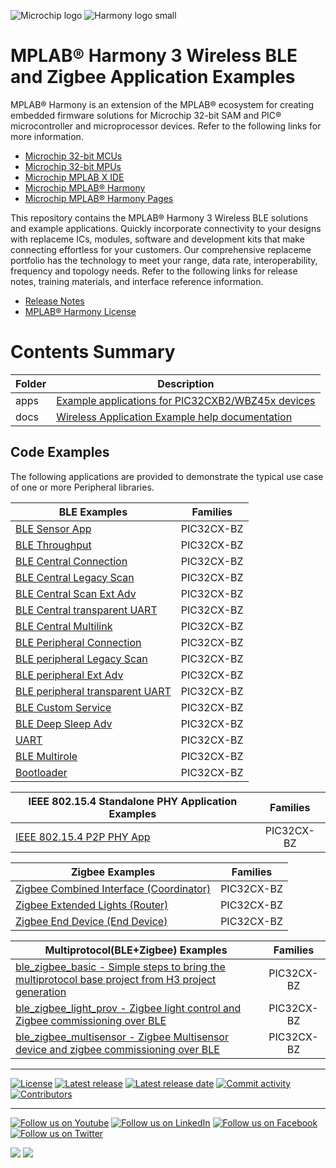 ﻿![Microchip logo](https://raw.githubusercontent.com/wiki/Microchip-MPLAB-Harmony/Microchip-MPLAB-Harmony.github.io/images/microchip_logo.png)
![Harmony logo small](https://raw.githubusercontent.com/wiki/Microchip-MPLAB-Harmony/Microchip-MPLAB-Harmony.github.io/images/microchip_mplab_harmony_logo_small.png)
# MPLAB® Harmony  3 Wireless BLE and Zigbee Application Examples

MPLAB® Harmony  is an extension of the MPLAB® ecosystem for creating
embedded firmware solutions for Microchip 32-bit SAM and PIC® microcontroller
and microprocessor devices.  Refer to the following links for more information.

- [Microchip 32-bit MCUs](https://www.microchip.com/design-centers/32-bit)
- [Microchip 32-bit MPUs](https://www.microchip.com/design-centers/32-bit-mpus)
- [Microchip MPLAB X IDE](https://www.microchip.com/mplab/mplab-x-ide)
- [Microchip MPLAB® Harmony](https://www.microchip.com/mplab/mplab-harmony)
- [Microchip MPLAB® Harmony Pages](https://microchip-mplab-harmony.github.io/)

This repository contains the MPLAB® Harmony 3 Wireless BLE solutions and example applications. Quickly incorporate connectivity to your designs with replaceme ICs, modules, software and development kits that make connecting effortless for your customers. Our comprehensive replaceme portfolio has the technology to meet your range, data rate, interoperability, frequency and topology needs. Refer to the following links for release notes, training materials, and interface reference information.

- [Release Notes](./release_notes.md)
- [MPLAB® Harmony License](mplab_harmony_license.md)


# Contents Summary

| Folder     | Description                                               |
| ---        | ---                                                       |
| apps       | [Example applications for PIC32CXB2/WBZ45x devices](./apps/readme.md)         |
| docs       | [Wireless Application Example help documentation](https://onlinedocs.microchip.com/pr/GUID-A5330D3A-9F51-4A26-B71D-8503A493DF9C-en-US-2/index.html?GUID-7663617B-0DD1-45FA-86B5-EB0778A5A424)                       |


## Code Examples

The following applications are provided to demonstrate the typical use case of one or more Peripheral libraries.

| BLE Examples | Families |
| --- | :---: |
| [BLE Sensor App](apps/ble/advanced_applications/ble_sensor/readme.md) | PIC32CX-BZ |
| [BLE Throughput](apps/ble/advanced_applications/ble_throughput/readme.md) | PIC32CX-BZ |
| [BLE Central Connection](apps/ble/building_blocks/central/central_conn/readme.md) | PIC32CX-BZ |
| [BLE Central Legacy Scan](apps/ble/building_blocks/central/legacy_scan/readme.md) | PIC32CX-BZ |
| [BLE Central Scan Ext Adv](apps/ble/building_blocks/central/scan_ext_adv/readme.md) | PIC32CX-BZ |
| [BLE Central transparent UART](apps/ble/building_blocks/central/profiles_services/central_trp_uart/readme.md) | PIC32CX-BZ |
| [BLE Central Multilink](apps/ble/building_blocks/central/profiles_services/multilink/readme.md) | PIC32CX-BZ |
| [BLE Peripheral Connection](apps/ble/building_blocks/peripheral/peripheral_conn/readme.md) | PIC32CX-BZ |
| [BLE peripheral Legacy Scan](apps/ble/building_blocks/peripheral/legacy_adv/readme.md) | PIC32CX-BZ |
| [BLE peripheral Ext Adv](apps/ble/building_blocks/peripheral/ext_adv/readme.md) | PIC32CX-BZ |
| [BLE peripheral transparent UART](apps/ble/building_blocks/peripheral/profiles_services/custom_service/readme.md) | PIC32CX-BZ |
| [BLE Custom Service](apps/ble/building_blocks/peripheral/profiles_services/peripheral_trp_uart/readme.md) | PIC32CX-BZ |
| [BLE Deep Sleep Adv](apps/ble/building_blocks/peripheral/deep_sleep_adv/readme.md) | PIC32CX-BZ |
| [UART](apps/ble/building_blocks/chip_peripherals/uart_hello_world/readme.md) | PIC32CX-BZ |
| [BLE Multirole](apps/ble/building_blocks/multirole/multilink/readme.md) | PIC32CX-BZ |
| [Bootloader](apps/bootloader/bootloader) | PIC32CX-BZ |


| IEEE 802.15.4 Standalone PHY Application Examples | Families |
| --- | :---: |
| [IEEE 802.15.4 P2P PHY App](apps/ieee_802_15_4/readme.md) | PIC32CX-BZ |


| Zigbee Examples | Families |
| --- | :---: |
| [Zigbee Combined Interface (Coordinator)](apps/zigbee/combinedInterface/readme.md) | PIC32CX-BZ |
| [Zigbee Extended Lights (Router)](apps/zigbee/ext_light/readme.md) | PIC32CX-BZ |
| [Zigbee End Device (End Device)](apps/zigbee/multisensor/readme.md) | PIC32CX-BZ |

| Multiprotocol(BLE+Zigbee) Examples | Families |
| --- | :---: |
| [ble_zigbee_basic - Simple steps to bring the multiprotocol base project from H3 project generation](apps/multiprotocol/ble_zigbee_basic/readme.md) | PIC32CX-BZ |
| [ble_zigbee_light_prov - Zigbee light control and Zigbee commissioning over BLE](apps/multiprotocol/ble_zigbee_light_prov/readme.md) | PIC32CX-BZ |
| [ble_zigbee_multisensor - Zigbee Multisensor device and zigbee commissioning over BLE](apps/multiprotocol/ble_zigbee_multisensor/readme.md) | PIC32CX-BZ |
____

[![License](https://img.shields.io/badge/license-Harmony%20license-orange.svg)](https://github.com/Microchip-MPLAB-Harmony/wireless_apps_pic32cxbz2_wbz45/blob/master/mplab_harmony_license.md)
[![Latest release](https://img.shields.io/github/release/Microchip-MPLAB-Harmony/wireless_apps_pic32cxbz2_wbz45.svg)](https://github.com/Microchip-MPLAB-Harmony/wireless_apps_pic32cxbz2_wbz45/releases/latest)
[![Latest release date](https://img.shields.io/github/release-date/Microchip-MPLAB-Harmony/wireless_apps_pic32cxbz2_wbz45.svg)](https://github.com/Microchip-MPLAB-Harmony/wireless_apps_pic32cxbz2_wbz45/releases/latest)
[![Commit activity](https://img.shields.io/github/commit-activity/y/Microchip-MPLAB-Harmony/wireless_apps_pic32cxbz2_wbz45.svg)](https://github.com/Microchip-MPLAB-Harmony/wireless_apps_pic32cxbz2_wbz45/graphs/commit-activity)
[![Contributors](https://img.shields.io/github/contributors-anon/Microchip-MPLAB-Harmony/wireless_apps_pic32cxbz2_wbz45.svg)]()

____

[![Follow us on Youtube](https://img.shields.io/badge/Youtube-Follow%20us%20on%20Youtube-red.svg)](https://www.youtube.com/user/MicrochipTechnology)
[![Follow us on LinkedIn](https://img.shields.io/badge/LinkedIn-Follow%20us%20on%20LinkedIn-blue.svg)](https://www.linkedin.com/company/microchip-technology)
[![Follow us on Facebook](https://img.shields.io/badge/Facebook-Follow%20us%20on%20Facebook-blue.svg)](https://www.facebook.com/microchiptechnology/)
[![Follow us on Twitter](https://img.shields.io/twitter/follow/MicrochipTech.svg?style=social)](https://twitter.com/MicrochipTech)

[![](https://img.shields.io/github/stars/Microchip-MPLAB-Harmony/wireless_apps_pic32cxbz2_wbz45.svg?style=social)]()
[![](https://img.shields.io/github/watchers/Microchip-MPLAB-Harmony/wireless_apps_pic32cxbz2_wbz45.svg?style=social)]()
